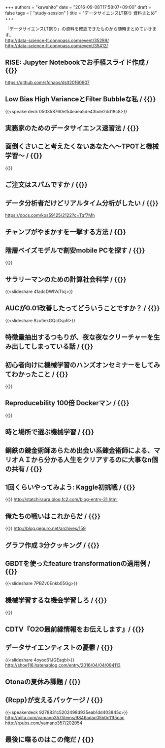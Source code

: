 +++
authors = "kawahito"
date = "2016-09-08T17:58:07+09:00"
draft = false
tags = [
  "study-session"
]
title = "データサイエンスLT祭り 資料まとめ"
+++

「データサイエンスLT祭り」の資料を確認できたものから随時まとめていきます。  
http://data-science-lt.connpass.com/event/35289/  
http://data-science-lt.connpass.com/event/35412/

## RISE: Jupyter Notebookでお手軽スライド作成 / {{<twitter sfchaos>}}
https://github.com/sfchaos/dslt20160907

## Low Bias High VarianceとFilter Bubbleな私 / {{<twitter tetsuroito>}}
{{<speakerdeck 050358760ef54eaea5de43bde2dd18c8>}}

## 実務家のためのデータサイエンス速習法 / {{<twitter shakezo_>}}

## 面倒くさいこと考えたくないあなたへ〜TPOTと機械学習〜 / {{<twitter tereka114>}}
{{<slideshare xKDz487fnppbKk>}}

## ご注文はスパムですか / {{<twitter k66dango>}}

## データ分析者だけどリアルタイム分析がしたい / {{<twitter kos59125>}}
https://docs.com/kos59125/2122?c=Tqf7Mh

## チャンプがやまかすを一撃する方法 / {{<twitter millionsmile>}}

## 階層ベイズモデルで割安mobile PCを探す / {{<twitter berobero11>}}
{{<slideshare kOMYOJ6KywOYC8>}}

## サラリーマンのための計算社会科学 / {{<twitter mtknnktm>}}
{{<slideshare 41adcDWlVcTicj>}}

## AUCが0.01改善したってどういうことですか？ / {{<twitter Kenmatsu4>}}
{{<slideshare 8zufiekGQcGspR>}}

## 特徴量抽出するつもりが、夜な夜なクリーチャーを生み出してしまっている話 / {{<twitter Ryosuke0624>}}

## 初心者向けに機械学習のハンズオンセミナーをしてみてわかったこと / {{<twitter __john__smith__>}}
{{<slideshare ji3tlWlYjusRKp>}}

## Reproducebility 100倍 Dockerマン / {{<twitter teramonagi>}}
{{<slideshare lopySOx7zWRxHf>}}

## 時と場所で選ぶ機械学習 / {{<twitter vaaaaanquish>}}

## 鋼鉄の錬金術師あらため出会い系錬金術師による、マリオＡＩから分かる人生をクリアするのに大事なn個の共有 / {{<twitter tomomoto_LV3>}}

## 1回くらいやってみよう: Kaggle初挑戦 / {{<twitter siero5335>}}
{{<slideshare E0IEcrUIu8pAJt>}}
http://statchiraura.blog.fc2.com/blog-entry-31.html

## 俺たちの戦いはこれからだ / {{<twitter gepuro>}}
{{<slideshare cBPffWqv3tp1zJ>}}
http://blog.gepuro.net/archives/159

## グラフ作成 3分クッキング / {{<twitter wn_seko>}}

## GBDTを使ったfeature transformationの適用例 / {{<twitter Quasi_quant2010>}}
{{<slideshare 7PBZv0Enkb05Gg>}}

## 機械学習するな機会学習しろ / {{<twitter wonder_zone>}}
{{<slideshare mPSXhvjQW6QQba>}}

## CDTV『O2O最前線情報をお伝えします』/ {{<github yumebayashi>}}

## データサイエンティストの憂鬱 / {{<twitter shoe116>}}
{{<slideshare 4oyoc61JGEaqbl>}}
http://shoe116.hatenablog.com/entry/2016/04/04/084113

## Otonaの夏休み課題 / {{<twitter u_ribo>}}

## {Rcpp}が支えるパッケージ / {{<twitter yamano357>}}
{{<speakerdeck 9278831c5202498d935eab1dd403845c>}}
http://qiita.com/yamano357/items/9846adac05b0c11f5cac  
http://rpubs.com/yamano357/202054

## 最後に喋るのはこの俺だ / {{<twitter yamakatu>}}
